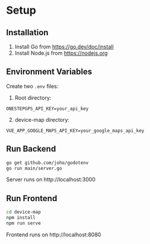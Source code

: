 # Setup

## Installation
1. Install Go from https://go.dev/doc/install
2. Install Node.js from https://nodejs.org

## Environment Variables
Create two `.env` files:

1. Root directory:
```
ONESTEPGPS_API_KEY=your_api_key
```

2. device-map directory:
```
VUE_APP_GOOGLE_MAPS_API_KEY=your_google_maps_api_key
```

## Run Backend
```bash
go get github.com/joho/godotenv
go run main/server.go
```
Server runs on http://localhost:3000

## Run Frontend
```bash
cd device-map
npm install
npm run serve
```
Frontend runs on http://localhost:8080
